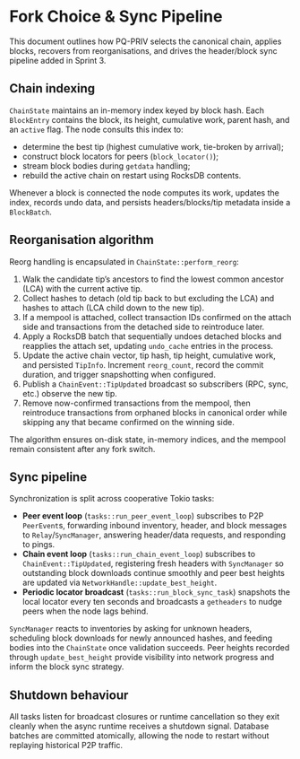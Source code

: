# Fork Choice & Sync Pipeline

This document outlines how PQ-PRIV selects the canonical chain, applies blocks,
recovers from reorganisations, and drives the header/block sync pipeline added in
Sprint 3.

## Chain indexing

`ChainState` maintains an in-memory index keyed by block hash. Each `BlockEntry`
contains the block, its height, cumulative work, parent hash, and an `active`
flag. The node consults this index to:

- determine the best tip (highest cumulative work, tie-broken by arrival);
- construct block locators for peers (`block_locator()`);
- stream block bodies during `getdata` handling;
- rebuild the active chain on restart using RocksDB contents.

Whenever a block is connected the node computes its work, updates the index,
records undo data, and persists headers/blocks/tip metadata inside a
`BlockBatch`.

## Reorganisation algorithm

Reorg handling is encapsulated in `ChainState::perform_reorg`:

1. Walk the candidate tip’s ancestors to find the lowest common ancestor (LCA)
   with the current active tip.
2. Collect hashes to detach (old tip back to but excluding the LCA) and hashes
   to attach (LCA child down to the new tip).
3. If a mempool is attached, collect transaction IDs confirmed on the attach
   side and transactions from the detached side to reintroduce later.
4. Apply a RocksDB batch that sequentially undoes detached blocks and reapplies
   the attach set, updating `undo_cache` entries in the process.
5. Update the active chain vector, tip hash, tip height, cumulative work, and
   persisted `TipInfo`. Increment `reorg_count`, record the commit duration, and
   trigger snapshotting when configured.
6. Publish a `ChainEvent::TipUpdated` broadcast so subscribers (RPC, sync, etc.)
   observe the new tip.
7. Remove now-confirmed transactions from the mempool, then reintroduce
   transactions from orphaned blocks in canonical order while skipping any that
   became confirmed on the winning side.

The algorithm ensures on-disk state, in-memory indices, and the mempool remain
consistent after any fork switch.

## Sync pipeline

Synchronization is split across cooperative Tokio tasks:

- **Peer event loop** (`tasks::run_peer_event_loop`) subscribes to P2P
  `PeerEvent`s, forwarding inbound inventory, header, and block messages to
  `Relay`/`SyncManager`, answering header/data requests, and responding to pings.
- **Chain event loop** (`tasks::run_chain_event_loop`) subscribes to
  `ChainEvent::TipUpdated`, registering fresh headers with `SyncManager` so
  outstanding block downloads continue smoothly and peer best heights are
  updated via `NetworkHandle::update_best_height`.
- **Periodic locator broadcast** (`tasks::run_block_sync_task`) snapshots the
  local locator every ten seconds and broadcasts a `getheaders` to nudge peers
  when the node lags behind.

`SyncManager` reacts to inventories by asking for unknown headers, scheduling
block downloads for newly announced hashes, and feeding bodies into the
`ChainState` once validation succeeds. Peer heights recorded through
`update_best_height` provide visibility into network progress and inform the
block sync strategy.

## Shutdown behaviour

All tasks listen for broadcast closures or runtime cancellation so they exit
cleanly when the async runtime receives a shutdown signal. Database batches are
committed atomically, allowing the node to restart without replaying historical
P2P traffic.
